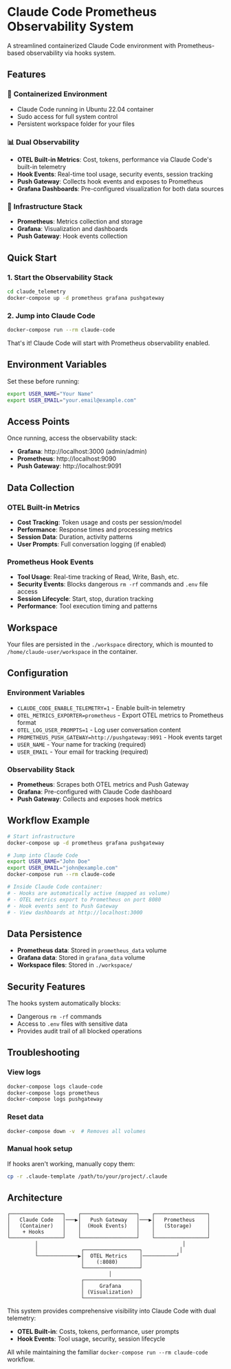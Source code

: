 # Claude Code Prometheus Observability System

A streamlined containerized Claude Code environment with Prometheus-based observability via hooks system.

## Features

### 🐳 **Containerized Environment**
- Claude Code running in Ubuntu 22.04 container
- Sudo access for full system control
- Persistent workspace folder for your files

### 📊 **Dual Observability**
- **OTEL Built-in Metrics**: Cost, tokens, performance via Claude Code's built-in telemetry
- **Hook Events**: Real-time tool usage, security events, session tracking
- **Push Gateway**: Collects hook events and exposes to Prometheus
- **Grafana Dashboards**: Pre-configured visualization for both data sources

### 🔧 **Infrastructure Stack**
- **Prometheus**: Metrics collection and storage
- **Grafana**: Visualization and dashboards  
- **Push Gateway**: Hook events collection

## Quick Start

### 1. Start the Observability Stack
```bash
cd claude_telemetry
docker-compose up -d prometheus grafana pushgateway
```

### 2. Jump into Claude Code
```bash
docker-compose run --rm claude-code
```

That's it! Claude Code will start with Prometheus observability enabled.

## Environment Variables

Set these before running:
```bash
export USER_NAME="Your Name"
export USER_EMAIL="your.email@example.com"
```

## Access Points

Once running, access the observability stack:

- **Grafana**: http://localhost:3000 (admin/admin)
- **Prometheus**: http://localhost:9090
- **Push Gateway**: http://localhost:9091

## Data Collection

### OTEL Built-in Metrics
- **Cost Tracking**: Token usage and costs per session/model
- **Performance**: Response times and processing metrics
- **Session Data**: Duration, activity patterns
- **User Prompts**: Full conversation logging (if enabled)

### Prometheus Hook Events
- **Tool Usage**: Real-time tracking of Read, Write, Bash, etc.
- **Security Events**: Blocks dangerous `rm -rf` commands and `.env` file access
- **Session Lifecycle**: Start, stop, duration tracking
- **Performance**: Tool execution timing and patterns

## Workspace

Your files are persisted in the `./workspace` directory, which is mounted to `/home/claude-user/workspace` in the container.

## Configuration

### Environment Variables
- `CLAUDE_CODE_ENABLE_TELEMETRY=1` - Enable built-in telemetry
- `OTEL_METRICS_EXPORTER=prometheus` - Export OTEL metrics to Prometheus format
- `OTEL_LOG_USER_PROMPTS=1` - Log user conversation content
- `PROMETHEUS_PUSH_GATEWAY=http://pushgateway:9091` - Hook events target
- `USER_NAME` - Your name for tracking (required)
- `USER_EMAIL` - Your email for tracking (required)

### Observability Stack
- **Prometheus**: Scrapes both OTEL metrics and Push Gateway
- **Grafana**: Pre-configured with Claude Code dashboard
- **Push Gateway**: Collects and exposes hook metrics

## Workflow Example

```bash
# Start infrastructure
docker-compose up -d prometheus grafana pushgateway

# Jump into Claude Code
export USER_NAME="John Doe"
export USER_EMAIL="john@example.com"
docker-compose run --rm claude-code

# Inside Claude Code container:
# - Hooks are automatically active (mapped as volume)
# - OTEL metrics export to Prometheus on port 8080
# - Hook events sent to Push Gateway
# - View dashboards at http://localhost:3000
```

## Data Persistence

- **Prometheus data**: Stored in `prometheus_data` volume
- **Grafana data**: Stored in `grafana_data` volume  
- **Workspace files**: Stored in `./workspace/`

## Security Features

The hooks system automatically blocks:
- Dangerous `rm -rf` commands
- Access to `.env` files with sensitive data
- Provides audit trail of all blocked operations

## Troubleshooting

### View logs
```bash
docker-compose logs claude-code
docker-compose logs prometheus
docker-compose logs pushgateway
```

### Reset data
```bash
docker-compose down -v  # Removes all volumes
```

### Manual hook setup
If hooks aren't working, manually copy them:
```bash
cp -r .claude-template /path/to/your/project/.claude
```

## Architecture

```
┌─────────────────┐    ┌──────────────────┐    ┌─────────────────┐
│   Claude Code   │───▶│   Push Gateway   │───▶│   Prometheus    │
│   (Container)   │    │  (Hook Events)   │    │   (Storage)     │
│    + Hooks      │    │                  │    │                 │
└─────────────────┘    └──────────────────┘    └─────────────────┘
         │                                               │
         │              ┌──────────────────┐            │
         └─────────────▶│  OTEL Metrics    │───────────┘
                        │    (:8080)       │
                        └──────────────────┘
                                 │
                        ┌──────────────────┐
                        │     Grafana      │
                        │ (Visualization)  │
                        └──────────────────┘
```

This system provides comprehensive visibility into Claude Code with dual telemetry:
- **OTEL Built-in**: Costs, tokens, performance, user prompts
- **Hook Events**: Tool usage, security, session lifecycle

All while maintaining the familiar `docker-compose run --rm claude-code` workflow.